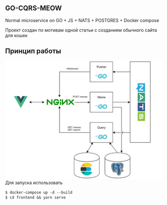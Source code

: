 ## GO-CQRS-MEOW

Normal microservice on GO +  JS  + NATS + POSTGRES +  Docker compose 

Проект создан по мотивам одной статьи с созданием обычного сайта для кошек 

## Принцип работы 
![Принцип работы](screenshots/nats.jpg?raw=true "Принцип работы")
Для запуска использовать 
```
$ docker-compose up -d --build
$ cd frontend && yarn serve
```
